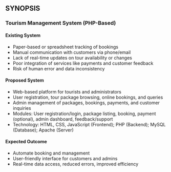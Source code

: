 ## SYNOPSIS
### Tourism Management System (PHP-Based)

#### Existing System
- Paper-based or spreadsheet tracking of bookings
- Manual communication with customers via phone/email
- Lack of real-time updates on tour availability or changes
- Poor integration of services like payments and customer feedback
- Risk of human error and data inconsistency

#### Proposed System
- Web-based platform for tourists and administrators
- User registration, tour package browsing, online bookings, and queries
- Admin management of packages, bookings, payments, and customer inquiries
- Modules: User registration/login, package listing, booking, payment (optional), admin dashboard, feedback/support
- Technology: HTML, CSS, JavaScript (Frontend); PHP (Backend); MySQL (Database); Apache (Server)

#### Expected Outcome
- Automate booking and management
- User-friendly interface for customers and admins
- Real-time data access, reduced errors, improved efficiency